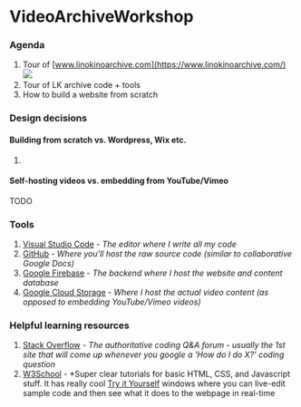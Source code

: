 # VideoArchiveWorkshop

### Agenda
1. Tour of [www.linokinoarchive.com](https://www.linokinoarchive.com/)
![](images/lk-archive.png)
2. Tour of LK archive code + tools
3. How to build a website from scratch


### Design decisions

#### Building from scratch vs. Wordpress, Wix etc.
1. 

#### Self-hosting videos vs. embedding from YouTube/Vimeo
TODO

### Tools
1. [Visual Studio Code](https://code.visualstudio.com/download) - *The editor where I write all my code*
2. [GitHub](https://github.com/) - *Where you'll host the raw source code (similar to collaborative Google Docs)*
3. [Google Firebase](https://firebase.google.com) - *The backend where I host the website and content database*
4. [Google Cloud Storage](https://cloud.google.com/storage) - *Where I host the actual video content (as opposed to embedding YouTube/Vimeo videos)*

### Helpful learning resources
1. [Stack Overflow](https://stackoverflow.com/questions/114543/how-to-horizontally-center-an-element) - *The authoritative coding Q&A forum - usually the 1st site that will come up whenever you google a 'How do I do X?' coding question*
2. [W3School](https://www.w3schools.com/) - *Super clear tutorials for basic HTML, CSS, and Javascript stuff. It has really cool [Try it Yourself](https://www.w3schools.com/css/tryit.asp?filename=trycss_default) windows where you can live-edit sample code and then see what it does to the webpage in real-time
